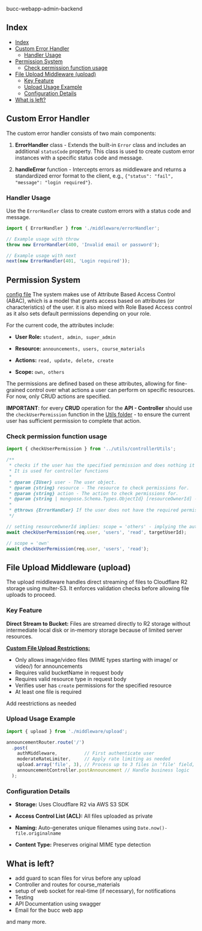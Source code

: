 bucc-webapp-admin-backend

## Index

- [Index](#index)
- [Custom Error Handler](#custom-error-handler)
  - [Handler Usage](#handler-usage)
- [Permission System](#permission-system)
  - [Check permission function usage](#check-permission-function-usage)
- [File Upload Middleware (upload)](#file-upload-middleware-upload)
  - [Key Feature](#key-feature)
  - [Upload Usage Example](#upload-usage-example)
  - [Configuration Details](#configuration-details)
- [What is left?](#what-is-left)

## Custom Error Handler

The custom error handler consists of two main components:

1. **ErrorHandler** class - Extends the built-in `Error` class and includes an additional `statusCode` property. This class is used to create custom error instances with a specific status code and message.

2. **handleError** function - Intercepts errors as middleware and returns a standardized error format to the client, e.g., `{"status": "fail", "message": "login required"}`.

### Handler Usage

Use the `ErrorHandler` class to create custom errors with a status code and message.

```Typescript
import { ErrorHandler } from './middleware/errorHandler';

// Example usage with throw
throw new ErrorHandler(400, 'Invalid email or password');

// Example usage with next
next(new ErrorHandler(401, 'Login required'));
```

## Permission System

[config file](./src/config/roleConfig.ts)
The system makes use of Attribute Based Access Control (ABAC), which is a model that grants access based on attributes (or characteristics) of the user. it is also mixed with Role Based Access control as it also sets default permissions depending on your role.

For the current code, the attributes include:

- **User Role:** `student, admin, super_admin`

- **Resource:** `announcements, users, course_materials`

- **Actions:** `read, update, delete, create`

- **Scope:** `own, others`

The permissions are defined based on these attributes, allowing for fine-grained control over what actions a user can perform on specific resources. For now, only CRUD actions are specified.

**IMPORTANT**: for every **CRUD** operation for the **API - Controller** should use the `checkUserPermission` function in the [Utils folder](./src/utils/controllerUtils.ts) - to ensure the current user has sufficient permission to complete that action.

### Check permission function usage

```Typescript
import { checkUserPermission } from '../utils/controllerUtils';

/**
 * checks if the user has the specified permission and does nothing it he/she has it.
 * It is used for controller functions
 *
 * @param {IUser} user - The user object.
 * @param {string} resource - The resource to check permissions for.
 * @param {string} action - The action to check permissions for.
 * @param {string | mongoose.Schema.Types.ObjectId} [resourceOwnerId] - The ID of the resource owner (optional).
 *
 * @throws {ErrorHandler} If the user does not have the required permission.
 */

// setting resourceOwnerId implies: scope = 'others' - implying the authenticated user does not own the target resource for CRUD operations
await checkUserPermission(req.user, 'users', 'read', targetUserId);

// scope = 'own'
await checkUserPermission(req.user, 'users', 'read');

```

## File Upload Middleware (upload)

The upload middleware handles direct streaming of files to Cloudflare R2 storage using multer-S3. It enforces validation checks before allowing file uploads to proceed.

### Key Feature

**Direct Stream to Bucket:** Files are streamed directly to R2 storage without intermediate local disk or in-memory storage because of limited server resources.

[**Custom File Upload Restrictions:**](./src/middleware/upload.ts)

- Only allows image/video files (MIME types starting with image/ or video/) for announcements
- Requires valid bucketName in request body
- Requires valid resource type in request body
- Verifies user has `create` permissions for the specified resource
- At least one file is required

Add reestrictions as needed

### Upload Usage Example

```Typescript
import { upload } from './middleware/upload';

announcementRouter.route('/')
  .post(
    authMiddleware,          // First authenticate user
    moderateRateLimiter,     // Apply rate limiting as needed
    upload.array('file', 3), // Process up to 3 files in 'file' field, i think it can be set to infinity.
    announcementController.postAnnouncement // Handle business logic
  );
```

### Configuration Details

- **Storage:** Uses Cloudflare R2 via AWS S3 SDK

- **Access Control List (ACL):** All files uploaded as private <!-- url need to be signed before it can be viewed. -->

- **Naming:** Auto-generates unique filenames using `Date.now()-file.originalname`

- **Content Type:** Preserves original MIME type detection

## What is left?

- add guard to scan files for virus before any upload
- Controller and routes for course_materials
- setup of web socket for real-time (if necessary), for notifications
- Testing
- API Documentation using swagger
- Email for the bucc web app

and many more.
